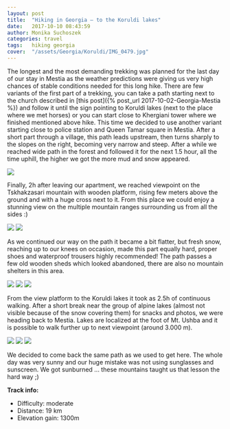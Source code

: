 ```yaml
---
layout: post
title:  "Hiking in Georgia – to the Koruldi lakes"
date:   2017-10-10 08:43:59
author: Monika Suchoszek
categories: travel
tags:	hiking georgia 
cover:  "/assets/Georgia/Koruldi/IMG_0479.jpg"
---
```


The longest and the most demanding trekking was planned for the last day of our stay in Mestia as the weather 
predictions were giving us very high chances of stable conditions needed for this long hike. There are few variants 
of the first part of a trekking, you can take a path starting next to the church described in 
[this post]({% post_url 2017-10-02-Georgia-Mestia %}) and follow it until the sign pointing to Koruldi lakes 
(next to the place where we met horses) or you can start close to Khergiani tower where we finished mentioned above 
hike. This time we decided to use another variant starting close to police station and Queen Tamar square in Mestia. 
After a short part through a village, this path leads upstream, then turns sharply to the slopes on the right, 
becoming very narrow and steep. After a while we reached wide path in the forest and followed it for the next 
1.5 hour, all the time uphill, the higher we got the more mud and snow appeared.

<img src="/assets/Georgia/Koruldi/IMG_0442.jpg">

Finally, 2h after leaving our apartment, we reached viewpoint on the Tskhakzasari mountain with wooden platform, 
rising few meters above the ground and with a huge cross next to it. From this place we could enjoy a stunning view 
on the multiple mountain ranges surrounding us from all the sides :)

<img src="/assets/Georgia/Koruldi/IMG_0444.jpg">
<img src="/assets/Georgia/Koruldi/IMG_0445.jpg">


As we continued our way on the path it became a bit flatter, but fresh snow, reaching up to our knees on occasion, 
made this part equally hard, proper shoes and waterproof trousers highly recommended! The path passes a few old 
wooden sheds which looked abandoned, there are also no mountain shelters in this area.

<img src="/assets/Georgia/Koruldi/IMG_0451.jpg">
<img src="/assets/Georgia/Koruldi/IMG_0455.jpg">
<img src="/assets/Georgia/Koruldi/IMG_0460.jpg">

From the view platform to the Koruldi lakes it took as 2.5h of continuous walking. After a short break near the 
group of alpine lakes (almost not visible because of the snow covering them) for snacks and photos, we were heading 
back to Mestia. Lakes are localized at the foot of Mt. Ushba and it is possible to walk further up to next viewpoint 
(around 3.000 m).

<img src="/assets/Georgia/Koruldi/IMG_0479.jpg">
<img src="/assets/Georgia/Koruldi/IMG_0483.jpg">
<img src="/assets/Georgia/Koruldi/IMG_0484.jpg">

We decided to come back the same path as we used to get here. The whole day was very sunny and our huge mistake 
was not using sunglasses and sunscreen. We got sunburned ... these mountains taught us that lesson the hard way ;)

__Track info:__
  * Difficulty: moderate
  * Distance: 19 km
  * Elevation gain: 1300m



